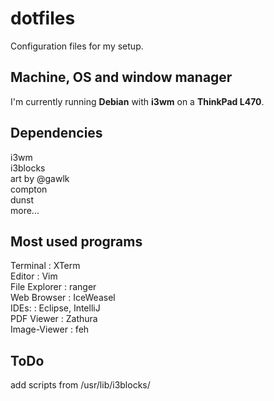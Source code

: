 # dotfiles
Configuration files for my setup. <br />

## Machine, OS and window manager
I'm currently running **Debian** with **i3wm** on a **ThinkPad L470**.

## Dependencies
i3wm <br />
i3blocks <br />
art by @gawlk <br />
compton <br />
dunst <br />
more... <br />

## Most used programs
Terminal      : XTerm <br />
Editor        : Vim <br />
File Explorer : ranger <br />
Web Browser   : IceWeasel <br />
IDEs:         : Eclipse, IntelliJ <br />
PDF Viewer    : Zathura <br />
Image-Viewer  : feh <br />

## ToDo
add scripts from /usr/lib/i3blocks/
